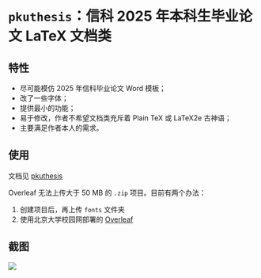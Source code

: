 # `pkuthesis`：信科 2025 年本科生毕业论文 LaTeX 文档类

## 特性

- 尽可能模仿 2025 年信科毕业论文 Word 模板；
- 改了一些字体；
- 提供最小的功能；
- 易于修改，作者不希望文档类充斥着 Plain TeX 或 LaTeX2e 古神语；
- 主要满足作者本人的需求。

## 使用

文档见 [pkuthesis](https://elkeid-me.github.io/posts/templeate-doc)

Overleaf 无法上传大于 50 MB 的 `.zip` 项目。目前有两个办法：

1. 创建项目后，再上传 `fonts` 文件夹
2. 使用北京大学校园网部署的 [Overleaf](https://latex.pku.edu.cn)

## 截图

![](https://cdn.jsdelivr.net/gh/Elkeid-me/elkeid-me.github.io@refs/heads/main/pages/posts/templeate-doc/screen-shot.webp)

